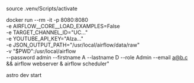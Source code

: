 source .venv/Scripts/activate

 docker run --rm -it -p 8080:8080 \
   -e AIRFLOW__CORE__LOAD_EXAMPLES=False \
   -e TARGET_CHANNEL_ID="UC..." \
   -e YOUTUBE_API_KEY="AIza..." \
   -e JSON_OUTPUT_PATH="/usr/local/airflow/data/raw" \
   -v "$PWD":/usr/local/airflow \
    --password admin --firstname A --lastname D --role Admin --email a@b.c && airflow webserver & airflow scheduler"


astro dev start